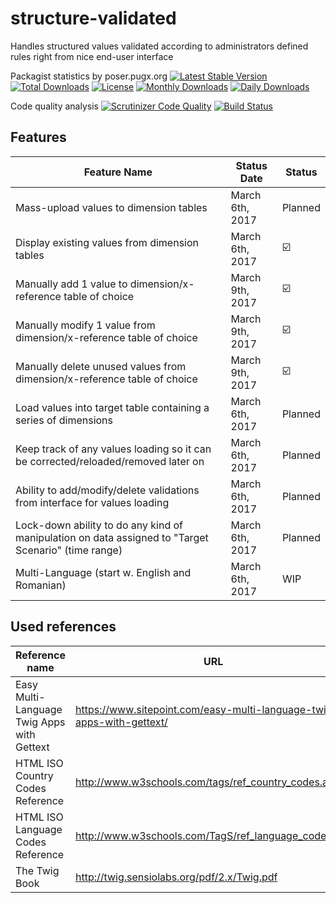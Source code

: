structure-validated
=======

Handles structured values validated according to administrators defined rules right from nice end-user interface

Packagist statistics by poser.pugx.org
[![Latest Stable Version](https://poser.pugx.org/danielgp/structure-validated/v/stable)](https://packagist.org/packages/danielgp/structure-validated)
[![Total Downloads](https://poser.pugx.org/danielgp/structure-validated/downloads)](https://packagist.org/packages/danielgp/structure-validated)
[![License](https://poser.pugx.org/danielgp/structure-validated/license)](https://packagist.org/packages/danielgp/structure-validated)
[![Monthly Downloads](https://poser.pugx.org/danielgp/structure-validated/d/monthly)](https://packagist.org/packages/danielgp/structure-validated)
[![Daily Downloads](https://poser.pugx.org/danielgp/structure-validated/d/daily)](https://packagist.org/packages/danielgp/structure-validated)

Code quality analysis
[![Scrutinizer Code Quality](https://scrutinizer-ci.com/g/danielgp/structure-validated/badges/quality-score.png?b=master)](https://scrutinizer-ci.com/g/danielgp/structure-validated/?branch=master)
[![Build Status](https://scrutinizer-ci.com/g/danielgp/structure-validated/badges/build.png?b=master)](https://scrutinizer-ci.com/g/danielgp/structure-validated/build-status/master)

## Features

Feature Name | Status Date | Status
------------ | ----------- | ------
Mass-upload values to dimension tables | March 6th, 2017 | Planned
Display existing values from dimension tables | March 6th, 2017 | :ballot_box_with_check:
Manually add 1 value to dimension/x-reference table of choice | March 9th, 2017 | :ballot_box_with_check:
Manually modify 1 value from dimension/x-reference table of choice | March 9th, 2017 | :ballot_box_with_check:
Manually delete unused values from dimension/x-reference table of choice | March 9th, 2017 | :ballot_box_with_check:
Load values into target table containing a series of dimensions | March 6th, 2017 | Planned
Keep track of any values loading so it can be corrected/reloaded/removed later on | March 6th, 2017 | Planned
Ability to add/modify/delete validations from interface for values loading | March 6th, 2017 | Planned
Lock-down ability to do any kind of manipulation on data assigned to "Target Scenario" (time range) | March 6th, 2017 | Planned
Multi-Language (start w. English and Romanian) | March 6th, 2017 | WIP

## Used references

Reference name | URL
-------------- | ---
Easy Multi-Language Twig Apps with Gettext | https://www.sitepoint.com/easy-multi-language-twig-apps-with-gettext/
HTML ISO Country Codes Reference | http://www.w3schools.com/tags/ref_country_codes.asp
HTML ISO Language Codes Reference | http://www.w3schools.com/TagS/ref_language_codes.asp
The Twig Book | http://twig.sensiolabs.org/pdf/2.x/Twig.pdf
